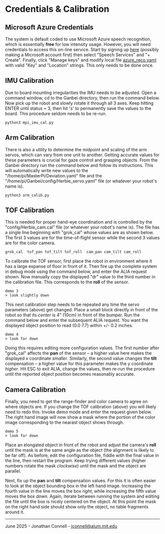 # Credentials & Calibration

## Microsoft Azure Credentials

The system is default coded to use Microsoft Azure speech recognition, which is essentially __free__ for low intensity usage. However, you will need credentials to access this on-line service. Start by signing up [here](https://portal.azure.com/#create/Microsoft.CognitiveServicesSpeechServices) (possibly making a Microsoft account first) then select "Speech Services" and "+ Create". Finally, click "Manage keys" and modify local file [azure_reco.yaml](../config/azure_reco.yaml) with valid "Key" and "Location" strings. This only needs to be done once.

## IMU Calibration

Due to board mounting irregularities the IMU needs to be adjusted. Open a command window, cd to the Ganbei directory, then run the command below.  Now pick up the robot and slowly rotate it through all 3 axes. Keep hitting ENTER until status = 3, then hit 's' to permanently save the values to the board. This procedure seldom needs to be re-run.

    python3 mpi_imu_cal.py 

## Arm Calibration

There is also a utility to determine the midpoint and scaling of the arm servos, which can vary from one unit to another. Getting accurate values for these parameters is crucial for gaze control and grasping objects. From the Ganbei directory run the command below and follow its instructions. This will automatically write new values to the "/home/pi/MasterPi/Deviation.yaml" file and the "/home/pi/Ganbei/config/Herbie_servo.yaml" file (or whatever your robot's name is). 

    python3 arm_calib.py

## TOF Calibration

This is needed for proper hand-eye coordination and is controlled by the "config/Herbie_cam.cal" file (or whatever your robot's name is). The file has a single line beginning with "grok_cal" whose values are as shown below. The first 3 values are for the time-of-flight sensor while the second 3 values are for the color camera.

    grok_cal  tof_pan tof_tilt tof_roll  cam_pan cam_tilt cam_roll

To calibrate the TOF sensor, first place the robot in environment where it has a large expanse of floor in front of it. Then fire up the complete system in debug mode using the command below, and enter the ALIA request shown. Now manually copy the displayed "dr" value to the third number in the calibration file. This corresponds to the __roll__ of the sensor.

    demo 3
    > look slightly down

This next calibration step needs to be repeated any time the servo parameters (above) get changed. Place a small block directly in front of the robot so that its _center_ is 4" (10cm) in front of the bumper. Run the command below and enter the subsequent ALIA request. You want the displayed object position to read (0.0 7.7) within +/- 0.2 inches. 

    demo 4
    > look far down

Doing this requires editing more configuration values. The first number after "grok_cal" affects the __pan__ of the sensor – a higher value here makes the displayed x coordinate _smaller_. Similarly, the second value changes the __tilt__ compensation – a higher value for this parameter makes the y coordinate _higher_.  Hit ESC to exit ALIA, change the values, then re-run the procedure until the reported object position becomes reasonably accurate. 

## Camera Calibration

Finally, you need to get the range-finder and color camera to agree on where objects are. If you change the TOF calibration (above) you will likely need to redo this. Invoke demo mode and enter the request given below. The right hand image will now show a mask where the portion of the color image corresponding to the nearast object shows through. 

    demo 5
    > look far down

Place an elongated object in front of the robot and adjust the camera's __roll__ until the mask is at the same angle as the object (the alignment is likely to be far off). As before, edit the configuration file, fiddle with the final value in the line, then restart the program. Keep trying different values (higher numbers rotate the mask _clockwise_) until the mask and the object are parallel.

Next, fix up the __pan__ and __tilt__ compensation values. For this it is often easier to look at the object bounding box in the left hand image. Increasing the fourth value in the line moves the box _right_, while increasing the fifth value moves the box _down_. Again, iterate between running the system and editing the file until the box is nicely centered on the object. At this point the mask on the right hand side should show only the object, no table fragments around it.

---

June 2025 - Jonathan Connell - jconnell@alum.mit.edu